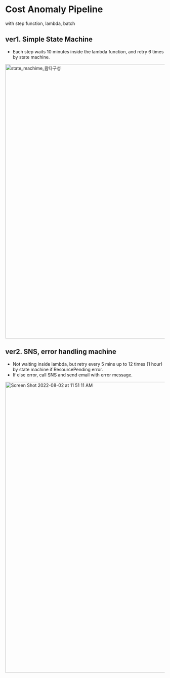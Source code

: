 # Cost Anomaly Pipeline
with step function, lambda, batch

## ver1. Simple State Machine
- Each step waits 10 minutes inside the lambda function, and retry 6 times by state machine.
<img width="864" alt="state_machime_람다구성" src="https://user-images.githubusercontent.com/57607047/180954828-289f9b6c-7cec-474d-acc0-c88e44a3b64e.png">

## ver2. SNS, error handling machine
- Not waiting inside lambda, but retry every 5 mins up to 12 times (1 hour) by state machine if ResourcePending error.
- If else error, call SNS and send email with error message.
<img width="916" alt="Screen Shot 2022-08-02 at 11 51 11 AM" src="https://user-images.githubusercontent.com/57607047/182282293-b13a49d4-24c9-473d-a289-a435677aa6cd.png">
